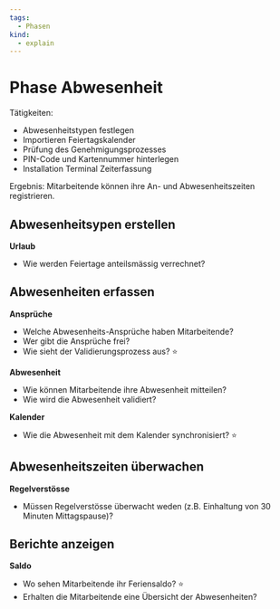 ```yaml
---
tags:
  - Phasen
kind:
  - explain
---
```

# Phase Abwesenheit

Tätigkeiten:

* Abwesenheitstypen festlegen
* Importieren Feiertagskalender
* Prüfung des Genehmigungsprozesses
* PIN-Code und Kartennummer hinterlegen
* Installation Terminal Zeiterfassung

Ergebnis: Mitarbeitende können ihre An- und Abwesenheitszeiten registrieren.

## Abwesenheitsypen erstellen

**Urlaub**

* Wie werden Feiertage anteilsmässig verrechnet?

## Abwesenheiten erfassen

**Ansprüche**

* Welche Abwesenheits-Ansprüche haben Mitarbeitende?
* Wer gibt die Ansprüche frei?
* Wie sieht der Validierungsprozess aus? ⭐

**Abwesenheit**

* Wie können Mitarbeitende ihre Abwesenheit mitteilen?
* Wie wird die Abwesenheit validiert?

**Kalender**

* Wie die Abwesenheit mit dem Kalender synchronisiert? ⭐

## Abwesenheitszeiten überwachen

**Regelverstösse**

- Müssen Regelverstösse überwacht weden (z.B. Einhaltung von 30 Minuten Mittagspause)?

## Berichte anzeigen

**Saldo**

* Wo sehen Mitarbeitende ihr Feriensaldo? ⭐
* Erhalten die Mitarbeitende eine Übersicht der Abwesenheiten?